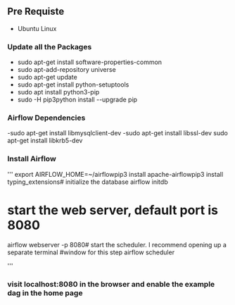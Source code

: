 ## Pre Requiste
- Ubuntu Linux

### Update all the Packages
- sudo apt-get install software-properties-common
- sudo apt-add-repository universe
- sudo apt-get update
- sudo apt-get install python-setuptools
- sudo apt install python3-pip
- sudo -H pip3python install --upgrade pip


### Airflow Dependencies
-sudo apt-get install libmysqlclient-dev
-sudo apt-get install libssl-dev
sudo apt-get install libkrb5-dev

### Install Airflow
''' export AIRFLOW_HOME=~/airflowpip3 install apache-airflowpip3 install typing_extensions# initialize the database
airflow initdb

# start the web server, default port is 8080
airflow webserver -p 8080# start the scheduler. I recommend opening up a separate terminal #window for this step
airflow scheduler

'''

### visit localhost:8080 in the browser and enable the example dag in the home page

